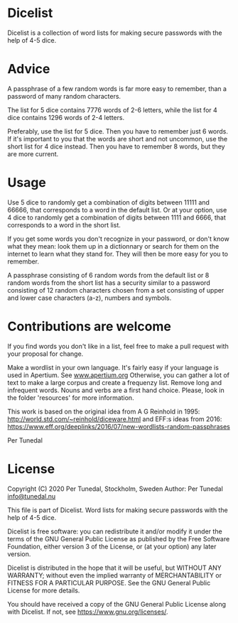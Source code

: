 Dicelist
========
Dicelist is a collection of word lists for making secure 
passwords with the help of 4-5 dice.

Advice
======
A passphrase of a few random words is far more easy to remember, than a password 
of many random characters.

The list for 5 dice contains 7776 words of 2-6 letters, while the list 
for 4 dice contains 1296 words of 2-4 letters.

Preferably, use the list for 5 dice. Then you have to remember just 6 words. 
If it's important to you that the words are short and not uncommon, use the 
short list for 4 dice instead. Then you have to remember 8 words, but they are 
more current.

Usage
=====
Use 5 dice to randomly get a combination of digits between 11111 and 66666, 
that corresponds to a word in the default list. Or at your option, use 4 dice 
to randomly get a combination of digits between 1111 and 6666, that 
corresponds to a word in the short list.

If you get some words you don't recognize in your password, or don't know what 
they mean: look them up in a dictionnary or search for them on the internet to 
learn what they stand for. They will then be more easy for you to remember.

A passphrase consisting of 6 random words from the default list or 8 random 
words from the short list has a security similar to a password consisting 
of 12 random characters chosen from a set consisting of upper and lower case 
characters (a-z), numbers and symbols.

Contributions are welcome
=========================

If you find words you don't like in a list, feel free 
to make a pull request with your proposal for change.

Make a wordlist in your own language. It's fairly 
easy if your language is used in Apertium. See www.apertium.org
Otherwise, you can gather a lot of text to make a large corpus and create a 
frequenzy list. Remove long and infrequent words. Nouns and verbs are a first 
hand choice. Please, look in the folder 'resources' for more information.

This work is based on the original idea from A G Reinhold in 1995:
http://world.std.com/~reinhold/diceware.html
and EFF:s ideas from 2016:
https://www.eff.org/deeplinks/2016/07/new-wordlists-random-passphrases

Per Tunedal


License
=======
Copyright (C) 2020 Per Tunedal, Stockholm, Sweden
Author: Per Tunedal <info@tunedal.nu>

This file is part of Dicelist. Word lists for making secure 
passwords with the help of 4-5 dice.

Dicelist is free software: you can redistribute it and/or modify
it under the terms of the GNU General Public License as published by
the Free Software Foundation, either version 3 of the License, or
(at your option) any later version.

Dicelist is distributed in the hope that it will be useful,
but WITHOUT ANY WARRANTY; without even the implied warranty of
MERCHANTABILITY or FITNESS FOR A PARTICULAR PURPOSE.  See the
GNU General Public License for more details.

You should have received a copy of the GNU General Public License
along with Dicelist.  If not, see <https://www.gnu.org/licenses/>.
